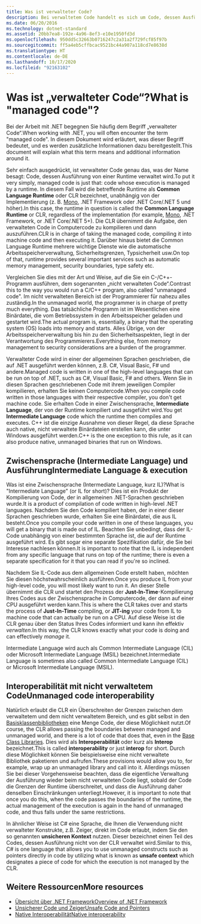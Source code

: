 ```yaml
---
title: Was ist verwalteter Code?
description: Bei verwaltetem Code handelt es sich um Code, dessen Ausführung von einer Runtime verwaltet wird, der Common Language Runtime (CLR).
ms.date: 06/20/2016
ms.technology: dotnet-standard
ms.assetid: 20bb7ea8-192e-4a96-8ef3-e10e1950fd3d
ms.openlocfilehash: 950dd5c32663b0716247c2a31a2f729fcf85f97b
ms.sourcegitcommit: ff5a4eb5cffbcac9521bc44a907a118cd7e8638d
ms.translationtype: HT
ms.contentlocale: de-DE
ms.lasthandoff: 10/17/2020
ms.locfileid: "92163102"
---
```

# <a name="what-is-managed-code"></a><span data-ttu-id="e722f-103">Was ist „verwalteter Code“?</span><span class="sxs-lookup"><span data-stu-id="e722f-103">What is "managed code"?</span></span>

<span data-ttu-id="e722f-104">Bei der Arbeit mit .NET begegnen Sie häufig dem Begriff „verwalteter Code“.</span><span class="sxs-lookup"><span data-stu-id="e722f-104">When working with .NET, you will often encounter the term "managed code".</span></span> <span data-ttu-id="e722f-105">In diesem Dokument wird erläutert, was dieser Begriff bedeutet, und es werden zusätzliche Informationen dazu bereitgestellt.</span><span class="sxs-lookup"><span data-stu-id="e722f-105">This document will explain what this term means and additional information around it.</span></span>

<span data-ttu-id="e722f-106">Sehr einfach ausgedrückt, ist verwalteter Code genau das, was der Name besagt: Code, dessen Ausführung von einer Runtime verwaltet wird.</span><span class="sxs-lookup"><span data-stu-id="e722f-106">To put it very simply, managed code is just that: code whose execution is managed by a runtime.</span></span> <span data-ttu-id="e722f-107">In diesem Fall wird die betreffende Runtime als **Common Language Runtime** oder CLR bezeichnet, unabhängig von der Implementierung (z. B. [Mono](https://www.mono-project.com/), .NET Framework oder .NET Core/.NET 5 und höher).</span><span class="sxs-lookup"><span data-stu-id="e722f-107">In this case, the runtime in question is called the **Common Language Runtime** or CLR, regardless of the implementation (for example, [Mono](https://www.mono-project.com/), .NET Framework, or .NET Core/.NET 5+).</span></span> <span data-ttu-id="e722f-108">Die CLR übernimmt die Aufgabe, den verwalteten Code in Computercode zu kompilieren und dann auszuführen.</span><span class="sxs-lookup"><span data-stu-id="e722f-108">CLR is in charge of taking the managed code, compiling it into machine code and then executing it.</span></span> <span data-ttu-id="e722f-109">Darüber hinaus bietet die Common Language Runtime mehrere wichtige Dienste wie die automatische Arbeitsspeicherverwaltung, Sicherheitsgrenzen, Typsicherheit usw.</span><span class="sxs-lookup"><span data-stu-id="e722f-109">On top of that, runtime provides several important services such as automatic memory management, security boundaries, type safety etc.</span></span>

<span data-ttu-id="e722f-110">Vergleichen Sie dies mit der Art und Weise, auf die Sie ein C-/C++-Programm ausführen, dem sogenannten „nicht verwalteten Code“.</span><span class="sxs-lookup"><span data-stu-id="e722f-110">Contrast this to the way you would run a C/C++ program, also called "unmanaged code".</span></span> <span data-ttu-id="e722f-111">Im nicht verwalteten Bereich ist der Programmierer für nahezu alles zuständig.</span><span class="sxs-lookup"><span data-stu-id="e722f-111">In the unmanaged world, the programmer is in charge of pretty much everything.</span></span> <span data-ttu-id="e722f-112">Das tatsächliche Programm ist im Wesentlichen eine Binärdatei, die vom Betriebssystem in den Arbeitsspeicher geladen und gestartet wird.</span><span class="sxs-lookup"><span data-stu-id="e722f-112">The actual program is, essentially, a binary that the operating system (OS) loads into memory and starts.</span></span> <span data-ttu-id="e722f-113">Alles Übrige, von der Arbeitsspeicherverwaltung bis hin zu den Sicherheitsaspekten, liegt in der Verantwortung des Programmierers.</span><span class="sxs-lookup"><span data-stu-id="e722f-113">Everything else, from memory management to security considerations are a burden of the programmer.</span></span>

<span data-ttu-id="e722f-114">Verwalteter Code wird in einer der allgemeinen Sprachen geschrieben, die auf .NET ausgeführt werden können, z.B. C#, Visual Basic, F# und andere.</span><span class="sxs-lookup"><span data-stu-id="e722f-114">Managed code is written in one of the high-level languages that can be run on top of .NET, such as C#, Visual Basic, F# and others.</span></span> <span data-ttu-id="e722f-115">Wenn Sie in diesen Sprachen geschriebenen Code mit ihrem jeweiligen Compiler kompilieren, erhalten Sie keinen Computercode.</span><span class="sxs-lookup"><span data-stu-id="e722f-115">When you compile code written in those languages with their respective compiler, you don't get machine code.</span></span> <span data-ttu-id="e722f-116">Sie erhalten Code in einer Zwischensprache, **Intermediate Language**, der von der Runtime kompiliert und ausgeführt wird.</span><span class="sxs-lookup"><span data-stu-id="e722f-116">You get **Intermediate Language** code which the runtime then compiles and executes.</span></span> <span data-ttu-id="e722f-117">C++ ist die einzige Ausnahme von dieser Regel, da diese Sprache auch native, nicht verwaltete Binärdateien erstellen kann, die unter Windows ausgeführt werden.</span><span class="sxs-lookup"><span data-stu-id="e722f-117">C++ is the one exception to this rule, as it can also produce native, unmanaged binaries that run on Windows.</span></span>

## <a name="intermediate-language--execution"></a><span data-ttu-id="e722f-118">Zwischensprache (Intermediate Language) und Ausführung</span><span class="sxs-lookup"><span data-stu-id="e722f-118">Intermediate Language & execution</span></span>

<span data-ttu-id="e722f-119">Was ist eine Zwischensprache (Intermediate Language, kurz IL)?</span><span class="sxs-lookup"><span data-stu-id="e722f-119">What is "Intermediate Language" (or IL for short)?</span></span> <span data-ttu-id="e722f-120">Dies ist ein Produkt der Kompilierung von Code, der in allgemeinen .NET-Sprachen geschrieben wurde.</span><span class="sxs-lookup"><span data-stu-id="e722f-120">It is a product of compilation of code written in high-level .NET languages.</span></span> <span data-ttu-id="e722f-121">Nachdem Sie den Code kompiliert haben, der in einer dieser Sprachen geschrieben wurde, erhalten Sie eine Binärdatei, die aus IL besteht.</span><span class="sxs-lookup"><span data-stu-id="e722f-121">Once you compile your code written in one of these languages, you will get a binary that is made out of IL.</span></span> <span data-ttu-id="e722f-122">Beachten Sie unbedingt, dass der IL-Code unabhängig von einer bestimmten Sprache ist, die auf der Runtime ausgeführt wird. Es gibt sogar eine separate Spezifikation dafür, die Sie bei Interesse nachlesen können.</span><span class="sxs-lookup"><span data-stu-id="e722f-122">It is important to note that the IL is independent from any specific language that runs on top of the runtime; there is even a separate specification for it that you can read if you're so inclined.</span></span>

<span data-ttu-id="e722f-123">Nachdem Sie IL-Code aus dem allgemeinen Code erstellt haben, möchten Sie diesen höchstwahrscheinlich ausführen.</span><span class="sxs-lookup"><span data-stu-id="e722f-123">Once you produce IL from your high-level code, you will most likely want to run it.</span></span> <span data-ttu-id="e722f-124">An dieser Stelle übernimmt die CLR und startet den Prozess der **Just-In-Time**-Kompilierung Ihres Codes aus der Zwischensprache in Computercode, der dann auf einer CPU ausgeführt werden kann.</span><span class="sxs-lookup"><span data-stu-id="e722f-124">This is where the CLR takes over and starts the process of **Just-In-Time** compiling, or **JIT-ing** your code from IL to machine code that can actually be run on a CPU.</span></span> <span data-ttu-id="e722f-125">Auf diese Weise ist die CLR genau über den Status Ihres Codes informiert und kann ihn effektiv _verwalten_.</span><span class="sxs-lookup"><span data-stu-id="e722f-125">In this way, the CLR knows exactly what your code is doing and can effectively _manage_ it.</span></span>

<span data-ttu-id="e722f-126">Intermediate Language wird auch als Common Intermediate Language (CIL) oder Microsoft Intermediate Language (MSIL) bezeichnet.</span><span class="sxs-lookup"><span data-stu-id="e722f-126">Intermediate Language is sometimes also called Common Intermediate Language (CIL) or Microsoft Intermediate Language (MSIL).</span></span>

## <a name="unmanaged-code-interoperability"></a><span data-ttu-id="e722f-127">Interoperabilität mit nicht verwaltetem Code</span><span class="sxs-lookup"><span data-stu-id="e722f-127">Unmanaged code interoperability</span></span>

<span data-ttu-id="e722f-128">Natürlich erlaubt die CLR ein Überschreiten der Grenzen zwischen dem verwaltetem und dem nicht verwaltetem Bereich, und es gibt selbst in den [Basisklassenbibliotheken](framework-libraries.md) eine Menge Code, der diese Möglichkeit nutzt.</span><span class="sxs-lookup"><span data-stu-id="e722f-128">Of course, the CLR allows passing the boundaries between managed and unmanaged world, and there is a lot of code that does that, even in the [Base Class Libraries](framework-libraries.md).</span></span> <span data-ttu-id="e722f-129">Dies wird als **Interoperabilität** oder kurz als **Interop** bezeichnet.</span><span class="sxs-lookup"><span data-stu-id="e722f-129">This is called **interoperability** or just **interop** for short.</span></span> <span data-ttu-id="e722f-130">Durch diese Möglichkeit können Sie beispielsweise eine nicht verwaltete Bibliothek paketieren und aufrufen.</span><span class="sxs-lookup"><span data-stu-id="e722f-130">These provisions would allow you to, for example, wrap up an unmanaged library and call into it.</span></span> <span data-ttu-id="e722f-131">Allerdings müssen Sie bei dieser Vorgehensweise beachten, dass die eigentliche Verwaltung der Ausführung wieder beim nicht verwalteten Code liegt, sobald der Code die Grenzen der Runtime überschreitet, und dass die Ausführung daher denselben Einschränkungen unterliegt.</span><span class="sxs-lookup"><span data-stu-id="e722f-131">However, it is important to note that once you do this, when the code passes the boundaries of the runtime, the actual management of the execution is again in the hand of unmanaged code, and thus falls under the same restrictions.</span></span>

<span data-ttu-id="e722f-132">In ähnlicher Weise ist C# eine Sprache, die Ihnen die Verwendung nicht verwalteter Konstrukte, z.B. Zeiger, direkt im Code erlaubt, indem Sie den so genannten **unsicheren Kontext** nutzen. Dieser bezeichnet einen Teil des Codes, dessen Ausführung nicht von der CLR verwaltet wird.</span><span class="sxs-lookup"><span data-stu-id="e722f-132">Similar to this, C# is one language that allows you to use unmanaged constructs such as pointers directly in code by utilizing what is known as **unsafe context** which designates a piece of code for which the execution is not managed by the CLR.</span></span>

## <a name="more-resources"></a><span data-ttu-id="e722f-133">Weitere Ressourcen</span><span class="sxs-lookup"><span data-stu-id="e722f-133">More resources</span></span>

* [<span data-ttu-id="e722f-134">Übersicht über .NET Framework</span><span class="sxs-lookup"><span data-stu-id="e722f-134">Overview of .NET Framework</span></span>](../framework/get-started/overview.md)
* [<span data-ttu-id="e722f-135">Unsicherer Code und Zeiger</span><span class="sxs-lookup"><span data-stu-id="e722f-135">Unsafe Code and Pointers</span></span>](../csharp/programming-guide/unsafe-code-pointers/index.md)
* [<span data-ttu-id="e722f-136">Native Interoperabilität</span><span class="sxs-lookup"><span data-stu-id="e722f-136">Native interoperability</span></span>](./native-interop/index.md)
